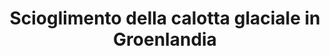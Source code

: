 ---
title: Scioglimento della calotta glaciale in Groenlandia
descriptionBody: 
    - La Groenlandia è l’isola più grande del mondo. La perdita progressiva della sua calotta ghiacciata è preoccupante perché ospita la più grande massa di ghiaccio dell’emisfero settentrionale e questa, sciogliendosi o staccandosi, finisce nell’Oceano Atlantico e, alla fine, in tutti gli oceani del mondo contribuendo all’innalzamento dei mari e al cambiamento di tutte le coste del pianeta. Lo scioglimento dei ghiacci ha come causa principale il riscaldamento globale che innesca processi che si autoalimentano":" lo scioglimento superficiale dei ghiacci provoca l’abbassamento della calotta che trovandosi con zone ad altitudini inferiori, risente maggiormente del calore.
    - E’ chiamata "linea di neve" l’altitudine in cui la calotta glaciale è coperta di neve; questa ha un'albedo più alta del ghiaccio nudo quindi riflette più energia proveniente dal sole. Se la linea di neve migra verso altitudini più elevate man mano che la calotta glaciale si riscalda, significa che il ghiaccio assorbirà più radiazione solare in arrivo, causando più scioglimento inoltre anche l'acqua di disgelo può influenzare la velocità del flusso della calotta glaciale e i processi di distacco 
consequences:
    description:  Purtroppo non è una situazione facile da invertire e il caldo record che da anni si registra soprattutto nell’area artica sta peggiorando la situazione che è in accelerazione di ben 7 volte rispetto alle precedenti stime previste. Se l’intera calotta scomparisse, il mare potrebbe salire dai 2 ai 7 metri con conseguenze devastanti per molte città costiere del mondo e con conseguenti migrazioni di massa.
index: 8
choords:
    x: 703
    y: 82
---